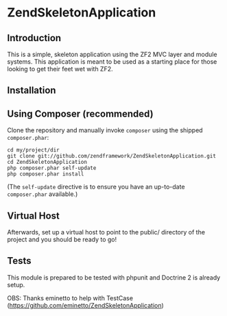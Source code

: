 ZendSkeletonApplication
=======================

Introduction
------------
This is a simple, skeleton application using the ZF2 MVC layer and module
systems. This application is meant to be used as a starting place for those
looking to get their feet wet with ZF2.


Installation
------------

Using Composer (recommended)
----------------------------

Clone the repository and manually invoke `composer` using the shipped
`composer.phar`:

    cd my/project/dir
    git clone git://github.com/zendframework/ZendSkeletonApplication.git
    cd ZendSkeletonApplication
    php composer.phar self-update
    php composer.phar install

(The `self-update` directive is to ensure you have an up-to-date `composer.phar`
available.)

Virtual Host
------------
Afterwards, set up a virtual host to point to the public/ directory of the
project and you should be ready to go!

Tests
------------
This module is prepared to be tested with phpunit and Doctrine 2 is already setup.

OBS: Thanks eminetto to help with TestCase (https://github.com/eminetto/ZendSkeletonApplication)